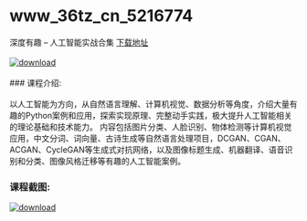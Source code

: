 # www_36tz_cn_5216774
深度有趣 – 人工智能实战合集
[下载地址](http://www.36tz.cn/article/5216774 "下载地址")
<br/></br>[![download](http://36tz.cn/muke_img/2020_12_2-24-300x192.png "下载地址")](http://www.36tz.cn/article/5216774 "下载地址")
<br/></br>### 课程介绍:<br/></br>以人工智能为方向，从自然语言理解、计算机视觉、数据分析等角度，介绍大量有趣的Python案例和应用，探索实现原理、完整动手实践，极大提升人工智能相关的理论基础和技术能力。
内容包括图片分类、人脸识别、物体检测等计算机视觉应用，中文分词、词向量、古诗生成等自然语言处理项目，DCGAN、CGAN、ACGAN、CycleGAN等生成式对抗网络，以及图像标题生成、机器翻译、语音识别和分类、图像风格迁移等有趣的人工智能案例。

### 课程截图:
[![download](http://36tz.cn/muke_img/2020_12_1-25.png "下载地址")](http://www.36tz.cn/article/5216774 "下载地址")
